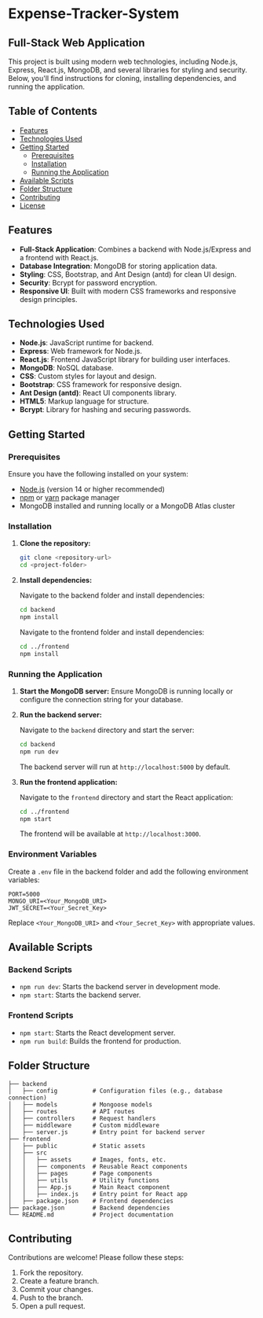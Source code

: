 # Expense-Tracker-System

## Full-Stack Web Application

This project is built using modern web technologies, including Node.js, Express, React.js, MongoDB, and several libraries for styling and security. Below, you'll find instructions for cloning, installing dependencies, and running the application.

## Table of Contents

- [Features](#features)
- [Technologies Used](#technologies-used)
- [Getting Started](#getting-started)
  - [Prerequisites](#prerequisites)
  - [Installation](#installation)
  - [Running the Application](#running-the-application)
- [Available Scripts](#available-scripts)
- [Folder Structure](#folder-structure)
- [Contributing](#contributing)
- [License](#license)

## Features

- **Full-Stack Application**: Combines a backend with Node.js/Express and a frontend with React.js.
- **Database Integration**: MongoDB for storing application data.
- **Styling**: CSS, Bootstrap, and Ant Design (antd) for clean UI design.
- **Security**: Bcrypt for password encryption.
- **Responsive UI**: Built with modern CSS frameworks and responsive design principles.

## Technologies Used

- **Node.js**: JavaScript runtime for backend.
- **Express**: Web framework for Node.js.
- **React.js**: Frontend JavaScript library for building user interfaces.
- **MongoDB**: NoSQL database.
- **CSS**: Custom styles for layout and design.
- **Bootstrap**: CSS framework for responsive design.
- **Ant Design (antd)**: React UI components library.
- **HTML5**: Markup language for structure.
- **Bcrypt**: Library for hashing and securing passwords.

## Getting Started

### Prerequisites

Ensure you have the following installed on your system:

- [Node.js](https://nodejs.org/) (version 14 or higher recommended)
- [npm](https://www.npmjs.com/) or [yarn](https://yarnpkg.com/) package manager
- MongoDB installed and running locally or a MongoDB Atlas cluster

### Installation

1. **Clone the repository:**

   ```bash
   git clone <repository-url>
   cd <project-folder>
   ```

2. **Install dependencies:**

   Navigate to the backend folder and install dependencies:

   ```bash
   cd backend
   npm install
   ```

   Navigate to the frontend folder and install dependencies:

   ```bash
   cd ../frontend
   npm install
   ```

### Running the Application

1. **Start the MongoDB server:**
   Ensure MongoDB is running locally or configure the connection string for your database.

2. **Run the backend server:**

   Navigate to the `backend` directory and start the server:

   ```bash
   cd backend
   npm run dev
   ```

   The backend server will run at `http://localhost:5000` by default.

3. **Run the frontend application:**

   Navigate to the `frontend` directory and start the React application:

   ```bash
   cd ../frontend
   npm start
   ```

   The frontend will be available at `http://localhost:3000`.

### Environment Variables

Create a `.env` file in the backend folder and add the following environment variables:

```
PORT=5000
MONGO_URI=<Your_MongoDB_URI>
JWT_SECRET=<Your_Secret_Key>
```

Replace `<Your_MongoDB_URI>` and `<Your_Secret_Key>` with appropriate values.

## Available Scripts

### Backend Scripts
- `npm run dev`: Starts the backend server in development mode.
- `npm start`: Starts the backend server.

### Frontend Scripts
- `npm start`: Starts the React development server.
- `npm run build`: Builds the frontend for production.

## Folder Structure

```
├── backend
│   ├── config          # Configuration files (e.g., database connection)
│   ├── models          # Mongoose models
│   ├── routes          # API routes
│   ├── controllers     # Request handlers
│   ├── middleware      # Custom middleware
│   ├── server.js       # Entry point for backend server
├── frontend
│   ├── public          # Static assets
│   ├── src
│   │   ├── assets      # Images, fonts, etc.
│   │   ├── components  # Reusable React components
│   │   ├── pages       # Page components
│   │   ├── utils       # Utility functions
│   │   ├── App.js      # Main React component
│   │   ├── index.js    # Entry point for React app
│   ├── package.json    # Frontend dependencies
├── package.json        # Backend dependencies
└── README.md           # Project documentation
```

## Contributing

Contributions are welcome! Please follow these steps:

1. Fork the repository.
2. Create a feature branch.
3. Commit your changes.
4. Push to the branch.
5. Open a pull request.

